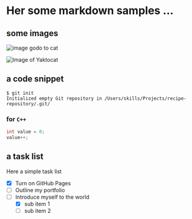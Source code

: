 # Her some markdown samples ...

## some images
![image godo to cat](https://octodex.github.com/images/godotocat.png)

![Image of Yaktocat](https://octodex.github.com/images/yaktocat.png)

## a code snippet

```
$ git init
Initialized empty Git repository in /Users/skills/Projects/recipe-repository/.git/
```

### for `C++` 

```cpp
int value = 0;
value++;
```

## a task list
Here a simple task list
- [x] Turn on GitHub Pages
- [ ] Outline my portfolio
- [ ] Introduce myself to the world
  - [X] sub item 1
  - [ ] sub item 2
